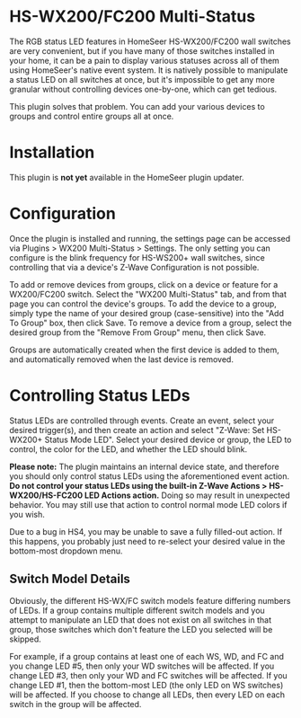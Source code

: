 # HS-WX200/FC200 Multi-Status

The RGB status LED features in HomeSeer HS-WX200/FC200 wall switches are very convenient,
but if you have many of those switches installed in your home, it can be a pain to display
various statuses across all of them using HomeSeer's native event system. It is natively
possible to manipulate a status LED on all switches at once, but it's impossible to get
any more granular without controlling devices one-by-one, which can get tedious.

This plugin solves that problem. You can add your various devices to groups and control
entire groups all at once.

# Installation

This plugin is **not yet** available in the HomeSeer plugin updater.

# Configuration

Once the plugin is installed and running, the settings page can be accessed via
Plugins > WX200 Multi-Status > Settings. The only setting you can configure is the blink
frequency for HS-WS200+ wall switches, since controlling that via a device's Z-Wave
Configuration is not possible.

To add or remove devices from groups, click on a device or feature for a WX200/FC200 switch.
Select the "WX200 Multi-Status" tab, and from that page you can control the device's groups.
To add the device to a group, simply type the name of your desired group (case-sensitive)
into the "Add To Group" box, then click Save. To remove a device from a group, select the
desired group from the "Remove From Group" menu, then click Save.

Groups are automatically created when the first device is added to them, and automatically
removed when the last device is removed.

# Controlling Status LEDs

Status LEDs are controlled through events. Create an event, select your desired trigger(s),
and then create an action and select "Z-Wave: Set HS-WX200+ Status Mode LED". Select your
desired device or group, the LED to control, the color for the LED, and whether the LED
should blink.

**Please note:** The plugin maintains an internal device state, and therefore you should
only control status LEDs using the aforementioned event action.
**Do not control your status LEDs using the built-in Z-Wave Actions > HS-WX200/HS-FC200 LED Actions action.**
Doing so may result in unexpected behavior. You may still use that action to control normal mode
LED colors if you wish.

Due to a bug in HS4, you may be unable to save a fully filled-out action. If this happens,
you probably just need to re-select your desired value in the bottom-most dropdown menu.

## Switch Model Details

Obviously, the different HS-WX/FC switch models feature differing numbers of LEDs. If a group
contains multiple different switch models and you attempt to manipulate an LED that does not
exist on all switches in that group, those switches which don't feature the LED you selected
will be skipped.

For example, if a group contains at least one of each WS, WD, and FC and you change LED #5, then
only your WD switches will be affected. If you change LED #3, then only your WD and FC switches
will be affected. If you change LED #1, then the bottom-most LED (the only LED on WS switches)
will be affected. If you choose to change all LEDs, then every LED on each switch in the group
will be affected.
